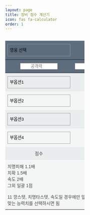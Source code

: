 ```yaml
---
layout: page
title: 장비 점수 계산기
icon: fas fa-calculator
order: 1
---
```



<script src="/assets/js/data/jquery-3.6.4.min.js"></script>
<script src="/assets/js/data/calc.js" defer></script>
<body>
    <style type="text/css">
        .tg  {border-collapse:collapse;border-color:#9ABAD9;border-spacing:0;}
        .tg td{background-color:#F4F6F6;border-color:#9ABAD9;border-style:solid;border-width:0px;color:#444;
        font-family:Arial, sans-serif;font-size:14px;overflow:hidden;padding:10px 7px;word-break:normal; text-align: center;}
        .tg th{background-color:#5D6D7E;border-color:#9ABAD9;border-style:solid;border-width:0px;color:#fff;
        font-family:Arial, sans-serif;font-size:14px;font-weight:normal;overflow:hidden;padding:10px 7px;word-break:normal; text-align: center;}
        .tg .tg-phtq{background-color:#EAEDED;border-color:inherit;text-align:center;vertical-align:top}
        .tg .tg-0pky{border-color:inherit;text-align:center;vertical-align:top}
        select {
            width: 200px; 
            padding: .8em .5em; 
            border: 1px solid #999;
            font-family: inherit;  
            background: url('arrow.jpg') no-repeat 95% 50%; 
            border-radius: 0px; 
            -webkit-appearance: none; 
            -moz-appearance: none;
            appearance: none;
        }
        select::-ms-expand {
            display: none;
        }
    </style>
    <div style="width:50%;float:left;">
    <form name="frm">
    <table class="tg">
    <thead>
    <tr>
        <th colspan="4" style="text-align: left;">
        <select id="heroList" title="영웅을 선택하세요" class="form-control custom-select selectpicker" name="hero" data-size="12" data-show-subtext="true" onchange="showHeroData();">
            <option id="">영웅 선택</option>
        </select>
        </th>
    </tr>
    </thead>
    <tr>
        <th class="tg-0pky">
        <input type="number" title="영웅의 기초 공격력" class="form-control" style="width:120px; text-align: center;vertical-align: middle;" id="baseAttackInput" placeholder="공격력" min=0 value="" onmouseup="Chking();" onKeyPress="Chking();" onKeyUp="Chking();">
        </th>
        <th class="tg-0pky">
        <input type="number" title="영웅의 기초 생명력" class="form-control" style="width:120px; text-align: center;vertical-align: middle;" id="baseLifeInput" placeholder="생명력" min=0 value="" onmouseup="Chking();" onKeyPress="Chking();" onKeyUp="Chking();">
        </th>
        <th class="tg-0pky">
        <input type="number" title="영웅의 기초 방어력" class="form-control" style="width:120px; text-align: center;vertical-align: middle;" id="baseDefInput" placeholder="방어력" min=0 value="" onmouseup="Chking();" onKeyPress="Chking();" onKeyUp="Chking();">
        </th>
        <th class="tg-0pky">           
        </th>
    </tr>
    <tbody>
    <tr>
        <td class="tg-phtq">
        <select id="changeSet1Select" title="퍼센트 공격력, 생명력, 방어력, 적중, 저항, 치명피해 옵션은 변경하지 마세요" name="changeSet1Select" class="form-control custom-select selectpicker" data-size="12" data-show-subtext="true" onchange="Chking();">
            <option value="">부옵션1</option>
            <option data-divider="true"></option>
            <option value="att">공격력</option>
            <option value="life">생명력</option>
            <option value="def">방어력</option>
            <option value="speed">속도</option>
            <option value="crit_rate">치명확률</option>
            <option value="crit_damage">치명피해</option>
        </select>
        </td>
        <td class="tg-phtq" colspan="2">
        <input type="number" class="form-control text-center" id="seting1Input" min=0 value="0" onmouseup="Chking();" onKeyPress="Chking();" onKeyUp="Chking();">
        </td>
        <td class="tg-phtq">
        <input type="text" class="form-control text-center" id="p1" value="" readonly style="width:80px; text-align: center;vertical-align: middle;">
        </td>
    </tr>
    <tr>
        <td class="tg-0pky">
        <select id="changeSet2Select" title="퍼센트 공격력, 생명력, 방어력, 적중, 저항, 치명피해 옵션은 변경하지 마세요" name="changeSet2Select" class="form-control custom-select selectpicker" data-size="12" data-show-subtext="true" onchange="Chking();">
            <option value="">부옵션2</option>
            <option data-divider="true"></option>
            <option value="att">공격력</option>
            <option value="life">생명력</option>
            <option value="def">방어력</option>
            <option value="speed">속도</option>
            <option value="crit_rate">치명확률</option>
            <option value="crit_damage">치명피해</option>
        </select>
        </td>
        <td class="tg-0pky" colspan="2">
        <input type="number" class="form-control text-center" id="seting2Input" min=0 value="0" onmouseup="Chking();" onKeyPress="Chking();" onKeyUp="Chking();">
        </td>
        <td class="tg-phtq">
        <input type="text" class="form-control text-center" id="p2" value="" readonly style="width:80px; text-align: center;vertical-align: middle;">
        </td>
    </tr>
    <tr>
        <td class="tg-phtq">
        <select id="changeSet3Select" title="퍼센트 공격력, 생명력, 방어력, 적중, 저항, 치명피해 옵션은 변경하지 마세요" name="changeSet3Select" class="form-control custom-select selectpicker" data-size="12" data-show-subtext="true" onchange="Chking();">
            <option value="">부옵션3</option>
            <option data-divider="true"></option>
            <option value="att">공격력</option>
            <option value="life">생명력</option>
            <option value="def">방어력</option>
            <option value="speed">속도</option>
            <option value="crit_rate">치명확률</option>
            <option value="crit_damage">치명피해</option>
        </select>
        </td>
        <td class="tg-phtq" colspan="2">
        <input type="number" class="form-control text-center" id="seting3Input" min=0 value="0" onmouseup="Chking();" onKeyPress="Chking();" onKeyUp="Chking();">
        </td>
        <td class="tg-phtq">
        <input type="text" class="form-control text-center" id="p3" value="" readonly style="width:80px; text-align: center;vertical-align: middle;">
        </td>
    </tr>
    <tr>
        <td class="tg-0pky">
        <select id="changeSet4Select" title="퍼센트 공격력, 생명력, 방어력, 적중, 저항, 치명피해 옵션은 변경하지 마세요" name="changeSet4Select" class="form-control custom-select selectpicker" data-size="12" data-show-subtext="true" onchange="Chking();">
            <option value="">부옵션4</option>
            <option data-divider="true"></option>
            <option value="att">공격력</option>
            <option value="life">생명력</option>
            <option value="def">방어력</option>
            <option value="speed">속도</option>
            <option value="crit_rate">치명확률</option>
            <option value="crit_damage">치명피해</option>
        </select>
        </td>
        <td class="tg-0pky" colspan="2">
        <input type="number" class="form-control text-center" id="seting4Input" min=0 value="0" onmouseup="Chking();" onKeyPress="Chking();" onKeyUp="Chking();">
        </td>
        <td class="tg-phtq">
        <input type="text" class="form-control text-center" id="p4" value="" readonly style="width:80px; text-align: center;vertical-align: middle;">
        </td>
    </tr>
    <tr>
        <td class="tg-phtq text-center" style="width:100px; vertical-align: middle;">
        점수
        </td>
        <td class="tg-phtq" colspan="2" title="치명피해 1.1배, 치확 1.5배, 속도 2배 그외 일괄 1점">
        <input type="number" class="form-control text-center" id="totalInput" value="" readonly>
        </td>
        <td class="tg-phtq">
        </td>
    </tr>
    <tr>
        <td colspan="4" style="text-align: left;">
        치명피해 1.1배<br>
        치확 1.5배<br>
        속도 2배<br>
        그외 일괄 1점<br><br>11
        깡스텟, 치명타스텟, 속도일 경우에만 앞에 목록에서 <br> 
        맞는 능력치를 선택하시면 됨
        </td>
    </tr>
    </tbody>
    </table>
    </form>
    </div>
    <div id="heroDataDiv" style="width:30%;float:right;">            
    </div>
</body>